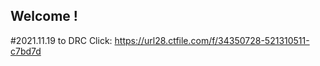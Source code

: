 ## Welcome !

#2021.11.19
to DRC
<MIMASHIDAXIEDEUMNI>Click: https://url28.ctfile.com/f/34350728-521310511-c7bd7d
